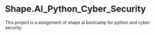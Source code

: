 # Shape.AI_Python_Cyber_Security
This project is a assignment of shape ai bootcamp for python and cyber security
